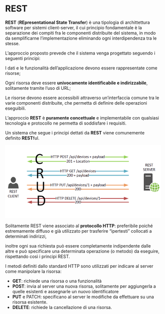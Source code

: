 # **REST**

**REST** (**REpresentational State Transfer**) è una tipologia di archittettura software per sistemi client-server, il cui principio fondamentale è la separazione dei compiti fra le componenti distribuite del sistema, in modo da semplificarne l’implementazione eliminando ogni interdipendenza tra le stesse.

L’approccio proposto prevede che il sistema venga progettato seguendo i seguenti principi:

I dati e le funzionalità dell’applicazione devono essere rappresentate come risorse;

Ogni risorsa deve essere **univocamente identificabile e indirizzabile**, solitamente tramite l’uso di URL;

Le risorse devono essere accessibili attraverso un’interfaccia comune tra le varie componenti distribuite, che permetta di definire delle operazioni eseguibili.

L’approccio **REST** è **puramente concettuale** e implementabile con qualsiasi tecnologia e protocollo ne permetta di soddisfare i requisiti.

Un sistema che segue i principi dettati da **REST** viene comunemente definito **REST**ful.

![REST](img/REST.png)

Solitamente REST viene associato al **protocollo HTTP**: preferibile poiché estremamente diffuso e già utilizzato per trasferire “ipertesti” collocati a determinati indirizzi, 

inoltre ogni sua richiesta può essere completamente indipendente dalle altre e può specificare una determinata operazione (o metodo) da eseguire, rispettando così i principi REST.

I metodi definiti dallo standard HTTP sono utilizzati per indicare al server come manipolare la risorsa:

* **GET**: richiede una risorsa o una funzionalità
* **POST**: invia al server una nuova risorsa, solitamente per aggiungerla a quelle esistenti e assegnarle un nuovo identificatore
* **PUT** e PATCH: specificano al server le modifiche da effettuare su una risorsa esistente.
* **DELETE**: richiede la cancellazione di una risorsa.